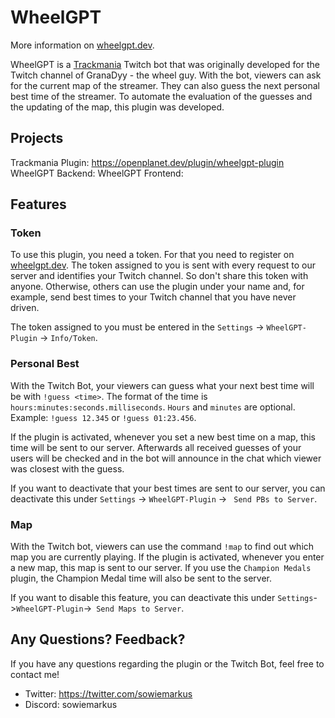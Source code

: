 # WheelGPT

More information on [wheelgpt.dev](https://wheelgpt.dev).

WheelGPT is a [Trackmania](https://www.trackmania.com/) Twitch bot that was originally developed for the Twitch channel of GranaDyy - the wheel guy. With the bot, viewers can ask for the current map of the streamer. They can also guess the next personal best time of the streamer. To automate the evaluation of the guesses and the updating of the map, this plugin was developed.

## Projects

Trackmania Plugin: https://openplanet.dev/plugin/wheelgpt-plugin
WheelGPT Backend:
WheelGPT Frontend:

## Features

### Token

To use this plugin, you need a token. For that you need to register on [wheelgpt.dev](https://wheelgpt.dev). The token assigned to you is sent with every request to our server and identifies your Twitch channel. So don't share this token with anyone. Otherwise, others can use the plugin under your name and, for example, send best times to your Twitch channel that you have never driven.

The token assigned to you must be entered in the `Settings` -> `WheelGPT-Plugin` -> `Info/Token`.

### Personal Best

With the Twitch Bot, your viewers can guess what your next best time will be with `!guess <time>`. The format of the time is `hours:minutes:seconds.milliseconds`. `Hours` and `minutes` are optional. Example: `!guess 12.345` or `!guess 01:23.456`.

If the plugin is activated, whenever you set a new best time on a map, this time will be sent to our server. Afterwards all received guesses of your users will be checked and in the bot will announce in the chat which viewer was closest with the guess.

If you want to deactivate that your best times are sent to our server, you can deactivate this under `Settings` -> `WheelGPT-Plugin` -> ` Send PBs to Server`.

### Map

With the Twitch bot, viewers can use the command `!map` to find out which map you are currently playing. 
If the plugin is activated, whenever you enter a new map, this map is sent to our server. If you use the `Champion Medals` plugin, the Champion Medal time will also be sent to the server.

If you want to disable this feature, you can deactivate this under `Settings`->`WheelGPT-Plugin`->` Send Maps to Server`.

## Any Questions? Feedback?

If you have any questions regarding the plugin or the Twitch Bot, feel free to contact me!

- Twitter: https://twitter.com/sowiemarkus
- Discord: sowiemarkus



